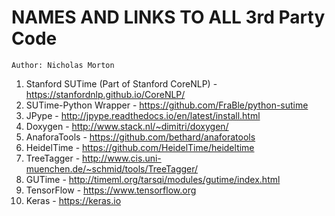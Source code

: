 # NAMES AND LINKS TO ALL 3rd Party Code
`Author: Nicholas Morton`

1. Stanford SUTime (Part of Stanford CoreNLP) - https://stanfordnlp.github.io/CoreNLP/
2. SUTime-Python Wrapper - https://github.com/FraBle/python-sutime
3. JPype - http://jpype.readthedocs.io/en/latest/install.html
4. Doxygen - http://www.stack.nl/~dimitri/doxygen/
5. AnaforaTools - https://github.com/bethard/anaforatools
6. HeidelTime - https://github.com/HeidelTime/heideltime
7. TreeTagger - http://www.cis.uni-muenchen.de/~schmid/tools/TreeTagger/
8. GUTime - http://timeml.org/tarsqi/modules/gutime/index.html
9. TensorFlow - https://www.tensorflow.org
10. Keras - https://keras.io
